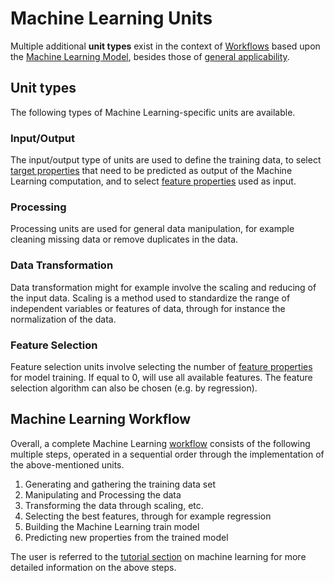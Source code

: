 # Machine Learning Units

Multiple additional **unit types** exist in the context of [Workflows](../../workflows/overview.md) based upon the [Machine Learning Model](overview.md), besides those of [general applicability](../../workflows/components/units.md).

## Unit types

The following types of Machine Learning-specific units are available.

### Input/Output

The input/output type of units are used to define the training data, to select [target properties](../../properties/classification/machine-learning.md) that need to be predicted as output of the Machine Learning computation, and to select [feature properties](../../properties/classification/machine-learning.md) used as input.

### Processing

Processing units are used for general data manipulation, for example cleaning missing data or remove duplicates in the data.
 
### Data Transformation

Data transformation might for example involve the scaling and reducing of the input data. Scaling is a method used to standardize the range of independent variables or features of data, through for instance the normalization of the data.
 
### Feature Selection

Feature selection units involve selecting the number of [feature properties](../../properties/classification/machine-learning.md) for model training. If equal to 0, will use all available features. The feature selection algorithm can also be chosen (e.g. by regression).

## Machine Learning Workflow

Overall, a complete Machine Learning [workflow](../../workflows/overview.md) consists of the following multiple steps, operated in a sequential order through the implementation of the above-mentioned units.

1. Generating and gathering the training data set
2. Manipulating and Processing the data 
3. Transforming the data through scaling, etc.
4. Selecting the best features, through for example regression
5. Building the Machine Learning train model
6. Predicting new properties from the trained model

The user is referred to the [tutorial section](../../tutorials/ml/overview.md) on machine learning for more detailed information on the above steps.
